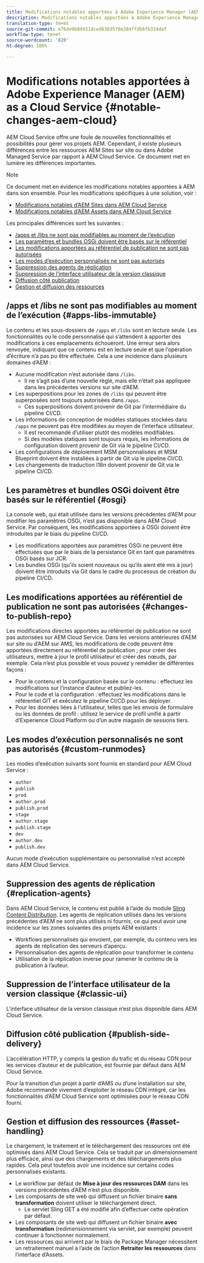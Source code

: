 ```yaml
---
title: Modifications notables apportées à Adobe Experience Manager (AEM) as a Cloud Service
description: Modifications notables apportées à Adobe Experience Manager (AEM) as a Cloud Service
translation-type: tm+mt
source-git-commit: e76de9b84931dced6383570e384ffdb6fb334daf
workflow-type: tm+mt
source-wordcount: '820'
ht-degree: 100%

---
```



# Modifications notables apportées à Adobe Experience Manager (AEM) as a Cloud Service {#notable-changes-aem-cloud}

AEM Cloud Service offre une foule de nouvelles fonctionnalités et possibilités pour gérer vos projets AEM. Cependant, il existe plusieurs différences entre les ressources AEM Sites sur site ou dans Adobe Managed Service par rapport à AEM Cloud Service. Ce document met en lumière les différences importantes.

>[!NOTE]
>Ce document met en évidence les modifications notables apportées à AEM dans son ensemble. Pour les modifications spécifiques à une solution, voir :
>
>* [Modifications notables d’AEM Sites dans AEM Cloud Service](/help/sites-cloud/sites-cloud-changes.md)
>* [Modifications notables d’AEM Assets dans AEM Cloud Service](/help/assets/assets-cloud-changes.md)


Les principales différences sont les suivantes :

* [/apps et /libs ne sont pas modifiables au moment de l’exécution](#apps-libs-immutable)
* [Les paramètres et bundles OSGi doivent être basés sur le référentiel](#osgi)
* [Les modifications apportées au référentiel de publication ne sont pas autorisées](#changes-to-publish-repo)
* [Les modes d’exécution personnalisés ne sont pas autorisés](#custom-runmodes)
* [Suppression des agents de réplication](#replication-agents)
* [Suppression de l’interface utilisateur de la version classique](#classic-ui)
* [Diffusion côté publication](#publish-side-delivery)
* [Gestion et diffusion des ressources](#asset-handling)

## /apps et /libs ne sont pas modifiables au moment de l’exécution {#apps-libs-immutable}

Le contenu et les sous-dossiers de `/apps` et `/libs` sont en lecture seule. Les fonctionnalités ou le code personnalisé qui s’attendent à apporter des modifications à ces emplacements échoueront. Une erreur sera alors renvoyée, indiquant que ce contenu est en lecture seule et que l’opération d’écriture n’a pas pu être effectuée. Cela a une incidence dans plusieurs domaines d’AEM :

* Aucune modification n’est autorisée dans `/libs`.
   * Il ne s’agit pas d’une nouvelle règle, mais elle n’était pas appliquée dans les précédentes versions sur site d’AEM.
* Les superpositions pour les zones de `/libs` qui peuvent être superposées sont toujours autorisées dans `/apps`.
   * Ces superpositions doivent provenir de Git par l’intermédiaire du pipeline CI/CD.
* Les informations de conception de modèles statiques stockées dans `/apps` ne peuvent pas être modifiées au moyen de l’interface utilisateur.
   * Il est recommandé d’utiliser plutôt des modèles modifiables.
   * Si des modèles statiques sont toujours requis, les informations de configuration doivent provenir de Git via le pipeline CI/CD.
* Les configurations de déploiement MSM personnalisées et MSM Blueprint doivent être installées à partir de Git via le pipeline CI/CD.
* Les changements de traduction I18n doivent provenir de Git via le pipeline CI/CD.

## Les paramètres et bundles OSGi doivent être basés sur le référentiel {#osgi}

La console web, qui était utilisée dans les versions précédentes d’AEM pour modifier les paramètres OSGi, n’est pas disponible dans AEM Cloud Service. Par conséquent, les modifications apportées à OSGi doivent être introduites par le biais du pipeline CI/CD.

* Les modifications apportées aux paramètres OSGi ne peuvent être effectuées que par le biais de la persistance Git en tant que paramètres OSGi basés sur JCR.
* Les bundles OSGi (qu’ils soient nouveaux ou qu’ils aient été mis à jour) doivent être introduits via Git dans le cadre du processus de création du pipeline CI/CD.

## Les modifications apportées au référentiel de publication ne sont pas autorisées {#changes-to-publish-repo}

Les modifications directes apportées au référentiel de publication ne sont pas autorisées sur AEM Cloud Service. Dans les versions antérieures d’AEM sur site ou d’AEM sur AMS, les modifications de code peuvent être apportées directement au référentiel de publication ; pour créer des utilisateurs, mettre à jour le profil utilisateur et créer des nœuds, par exemple. Cela n’est plus possible et vous pouvez y remédier de différentes façons :

* Pour le contenu et la configuration basée sur le contenu : effectuez les modifications sur l’instance d’auteur et publiez-les.
* Pour le code et la configuration : effectuez les modifications dans le référentiel GIT et exécutez le pipeline CI/CD pour les déployer.
* Pour les données liées à l’utilisateur, telles que les envois de formulaire ou les données de profil : utilisez le service de profil unifié à partir d’Experience Cloud Platform ou d’un autre magasin de sessions tiers.

## Les modes d’exécution personnalisés ne sont pas autorisés {#custom-runmodes}

Les modes d’exécution suivants sont fournis en standard pour AEM Cloud Service :

* `author`
* `publish`
* `prod`
* `author.prod`
* `publish.prod`
* `stage`
* `author.stage`
* `publish.stage`
* `dev`
* `author.dev`
* `publish.dev`

Aucun mode d’exécution supplémentaire ou personnalisé n’est accepté dans AEM Cloud Service.

## Suppression des agents de réplication {#replication-agents}

Dans AEM Cloud Service, le contenu est publié à l’aide du module [Sling Content Distribution](https://sling.apache.org/documentation/bundles/content-distribution.html). Les agents de réplication utilisés dans les versions précédentes d’AEM ne sont plus utilisés ni fournis, ce qui peut avoir une incidence sur les zones suivantes des projets AEM existants :

* Workflows personnalisés qui envoient, par exemple, du contenu vers les agents de réplication des serveurs d’aperçu.
* Personnalisation des agents de réplication pour transformer le contenu
* Utilisation de la réplication inverse pour ramener le contenu de la publication à l’auteur.

## Suppression de l’interface utilisateur de la version classique {#classic-ui}

L’interface utilisateur de la version classique n’est plus disponible dans AEM Cloud Service.

## Diffusion côté publication {#publish-side-delivery}

L’accélération HTTP, y compris la gestion du trafic et du réseau CDN pour les services d’auteur et de publication, est fournie par défaut dans AEM Cloud Service.

Pour la transition d’un projet à partir d’AMS ou d’une installation sur site, Adobe recommande vivement d’exploiter le réseau CDN intégré, car les fonctionnalités d’AEM Cloud Service sont optimisées pour le réseau CDN fourni.

## Gestion et diffusion des ressources {#asset-handling}

Le chargement, le traitement et le téléchargement des ressources ont été optimisés dans AEM Cloud Service. Cela se traduit par un dimensionnement plus efficace, ainsi que des chargements et des téléchargements plus rapides. Cela peut toutefois avoir une incidence sur certains codes personnalisés existants.

* Le workflow par défaut de **Mise à jour des ressources DAM** dans les versions précédentes d’AEM n’est plus disponible.
* Les composants de site web qui diffusent un fichier binaire **sans transformation** doivent utiliser le téléchargement direct.
   * Le servlet Sling GET a été modifié afin d’effectuer cette opération par défaut.
* Les composants de site web qui diffusent un fichier binaire **avec transformation** (redimensionnement via servlet, par exemple) peuvent continuer à fonctionner normalement.
* Les ressources qui arrivent par le biais de Package Manager nécessitent un retraitement manuel à l’aide de l’action **Retraiter les ressources** dans l’interface d’Assets.
